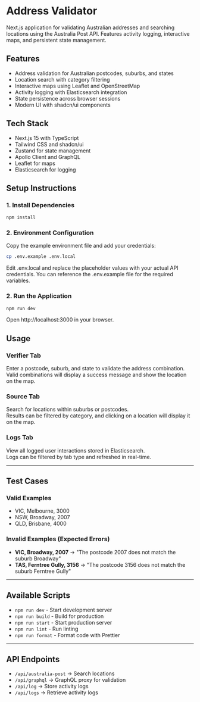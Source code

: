 
# Address Validator

 Next.js application for validating Australian addresses and searching locations using the Australia Post API. Features activity logging, interactive maps, and persistent state management.

 ## Features

- Address validation for Australian postcodes, suburbs, and states
- Location search with category filtering
- Interactive maps using Leaflet and OpenStreetMap
- Activity logging with Elasticsearch integration
- State persistence across browser sessions
- Modern UI with shadcn/ui components

## Tech Stack

- Next.js 15 with TypeScript
- Tailwind CSS and shadcn/ui
- Zustand for state management
- Apollo Client and GraphQL
- Leaflet for maps
- Elasticsearch for logging

## Setup Instructions

### 1. Install Dependencies
```bash
npm install
```
### 2. Environment Configuration
Copy the example environment file and add your credentials:
```bash
cp .env.example .env.local
```
Edit .env.local and replace the placeholder values with your actual API credentials. You can reference the .env.example file for the required variables.
### 2. Run the Application
```bash
npm run dev
```
Open http://localhost:3000 in your browser.
## Usage

### Verifier Tab
Enter a postcode, suburb, and state to validate the address combination.  
Valid combinations will display a success message and show the location on the map.

### Source Tab
Search for locations within suburbs or postcodes.  
Results can be filtered by category, and clicking on a location will display it on the map.

### Logs Tab
View all logged user interactions stored in Elasticsearch.  
Logs can be filtered by tab type and refreshed in real-time.

---

## Test Cases

### Valid Examples
- VIC, Melbourne, 3000  
- NSW, Broadway, 2007  
- QLD, Brisbane, 4000  

### Invalid Examples (Expected Errors)
- **VIC, Broadway, 2007** → "The postcode 2007 does not match the suburb Broadway"  
- **TAS, Ferntree Gully, 3156** → "The postcode 3156 does not match the suburb Ferntree Gully"  

---

## Available Scripts

- `npm run dev` - Start development server  
- `npm run build` - Build for production  
- `npm run start` - Start production server  
- `npm run lint` - Run linting  
- `npm run format` - Format code with Prettier  

---

## API Endpoints

- `/api/australia-post` → Search locations  
- `/api/graphql` → GraphQL proxy for validation  
- `/api/log` → Store activity logs  
- `/api/logs` → Retrieve activity logs  

